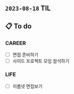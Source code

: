## `2023-08-18` TIL

## 📋 To do

### CAREER

- [ ] 면접 준비하기
- [ ] 사이드 프로젝트 모임 참석하기

### LIFE

- [ ] 이롬넷 면접보기